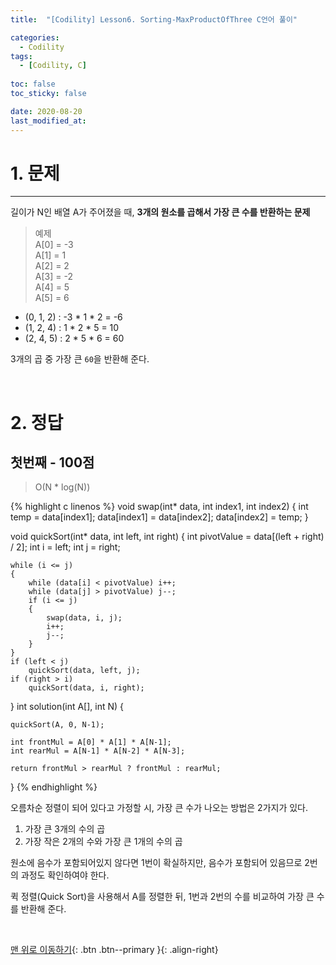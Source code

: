 ```yaml
---
title:  "[Codility] Lesson6. Sorting-MaxProductOfThree C언어 풀이" 

categories:
  - Codility
tags:
  - [Codility, C]
 
toc: false
toc_sticky: false

date: 2020-08-20
last_modified_at:
---
```

# 1. 문제
---
길이가 N인 배열 A가 주어졌을 때, **3개의 원소를 곱해서 가장 큰 수를 반환하는 문제**

>예제   
A[0] = -3   
A[1] = 1   
A[2] = 2   
A[3] = -2   
A[4] = 5   
A[5] = 6   

- (0, 1, 2) : -3 * 1 * 2 = -6
- (1, 2, 4) : 1 * 2 * 5 = 10
- (2, 4, 5) : 2 * 5 * 6 = 60

3개의 곱 중 가장 큰 `60`을 반환해 준다.

<br>

# 2. 정답
## 첫번째 - 100점
>O(N * log(N))

{% highlight c linenos %}
void swap(int* data, int index1, int index2)
{
    int temp = data[index1];
    data[index1] = data[index2];
    data[index2] = temp;
}

void quickSort(int* data, int left, int right) 
{
    int pivotValue = data[(left + right) / 2];
    int i = left;
    int j = right;

    while (i <= j)
    {
        while (data[i] < pivotValue) i++;
        while (data[j] > pivotValue) j--;
        if (i <= j)
        {
            swap(data, i, j);
            i++;
            j--;
        }
    }
    if (left < j)
        quickSort(data, left, j);    
    if (right > i)
        quickSort(data, i, right);    
}
int solution(int A[], int N) {
    
    quickSort(A, 0, N-1);
    
    int frontMul = A[0] * A[1] * A[N-1];
    int rearMul = A[N-1] * A[N-2] * A[N-3];
    
    return frontMul > rearMul ? frontMul : rearMul;
}
{% endhighlight %}

오름차순 정렬이 되어 있다고 가정할 시, 가장 큰 수가 나오는 방법은 2가지가 있다.

1. 가장 큰 3개의 수의 곱
2. 가장 작은 2개의 수와 가장 큰 1개의 수의 곱

원소에 음수가 포함되어있지 않다면 1번이 확실하지만, 음수가 포함되어 있음므로 2번의 과정도 확인하여야 한다.

퀵 정렬(Quick Sort)을 사용해서 A를 정렬한 뒤, 1번과 2번의 수를 비교하여 가장 큰 수를 반환해 준다.

<br>

[맨 위로 이동하기](#){: .btn .btn--primary }{: .align-right}